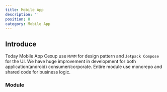 ```yaml
---
title: Mobile App
description: ''
position: 8 
category: Mobile App
---
```

<style>
td, th {
   border: none!important;
}
.prose thead{
    border-bottom-width: 0px !important;
}
</style>

## Introduce
Today Mobile App Cexup use `MVVM` for design pattern and `Jetpack Compose ` for the UI. 
We have huge improvement in development for both application(android) consumer/corporate.
Entire module use monorepo and shared code for business logic.

### Module



